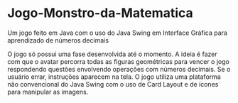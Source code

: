 # Jogo-Monstro-da-Matematica
Um jogo feito em Java com o uso do Java Swing em Interface Gráfica para aprendizado de números decimais

O jogo só possui uma fase desenvolvida até o momento. A ideia é fazer com que o avatar percorra todas as figuras geométricas para vencer o jogo respondendo questões envolvendo operações com números decimais. Se o usuário errar, instruções aparecem na tela.
O jogo utiliza uma plataforma não convencional do Java Swing com o uso de Card Layout e de ícones para manipular as imagens.
